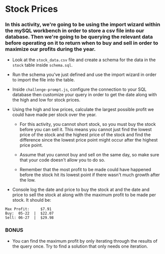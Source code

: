 # Stock Prices

### In this activity, we're going to be using the import wizard within the mySQL workbench in order to store a csv file into our database. Then we're going to be querying the relevant data before operating on it to return when to buy and sell in order to maximize our profits during the year.

* Look at the `stock_data.csv` file and create a schema for the data in the `stock` table inside `schema.sql`.

* Run the schema you've just defined and use the import wizard in order to import the file into the table.

* Inside `challenge-prompt.js`, configure the connection to your SQL database then customize your query in order to get the date along with the high and low for stock prices.

* Using the high and low prices, calculate the largest possible profit we could have made per stock over the year.

    * For this activity, you cannot short stock, so you must buy the stock before you can sell it. This means you cannot just find the lowest price of the stock and the highest price of the stock and find the difference since the lowest price point might occur after the highest price point.

    * Assume that you cannot buy and sell on the same day, so make sure that your code doesn't allow you to do so.

    * Remember that the most profit to be made could have happened before the stock hit its lowest point if there wasn't much growth after the low.

* Console log the date and price to buy the stock at and the date and price to sell the stock at along with the maximum profit to be made per stock. It should be:

```
Max Profit:     $7.91
Buy:  05-22  |  $22.07
Sell: 06-27  |  $29.98
```

### BONUS

* You can find the maximum profit by only iterating through the results of the query once. Try to find a solution that only needs one iteration.
